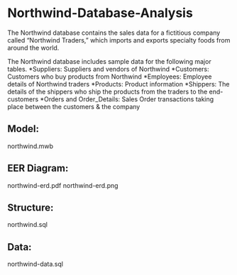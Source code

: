 # Northwind-Database-Analysis

The Northwind database contains the sales data for a fictitious company called “Northwind Traders,” which imports and exports specialty foods from around the world.

The Northwind database includes sample data for the following major tables.
*Suppliers: Suppliers and vendors of Northwind
*Customers: Customers who buy products from Northwind
*Employees: Employee details of Northwind traders
*Products: Product information
*Shippers: The details of the shippers who ship the products from the traders to the end-customers
*Orders and Order_Details: Sales Order transactions taking place between the customers & the company

## Model:
northwind.mwb 
## EER Diagram:
northwind-erd.pdf
northwind-erd.png
## Structure:
northwind.sql
## Data:
northwind-data.sql
